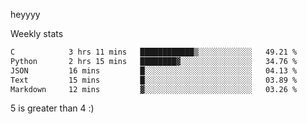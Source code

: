 heyyyy

Weekly stats
<!--START_SECTION:waka-->

```txt
C            3 hrs 11 mins   ████████████▒░░░░░░░░░░░░   49.21 %
Python       2 hrs 15 mins   ████████▓░░░░░░░░░░░░░░░░   34.76 %
JSON         16 mins         █░░░░░░░░░░░░░░░░░░░░░░░░   04.13 %
Text         15 mins         █░░░░░░░░░░░░░░░░░░░░░░░░   03.89 %
Markdown     12 mins         ▓░░░░░░░░░░░░░░░░░░░░░░░░   03.26 %
```

<!--END_SECTION:waka-->
5 is greater than 4 :)
